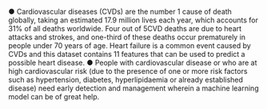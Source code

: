 ●	Cardiovascular diseases (CVDs) are the number 1 cause of death globally, taking an estimated 17.9 million lives each year, which accounts for 31% of all deaths worldwide.
Four out of 5CVD deaths are due to heart attacks and strokes, and one-third of these deaths occur prematurely in people under 70 years of age. Heart failure is a common event caused by CVDs and 
this dataset contains 11 features that can be used to predict a possible heart disease.
●	People with cardiovascular disease or who are at high cardiovascular risk (due to the presence of one or more risk factors such as hypertension, diabetes, 
hyperlipidaemia or already established disease) need early detection and management wherein a machine learning model can be of great help.
